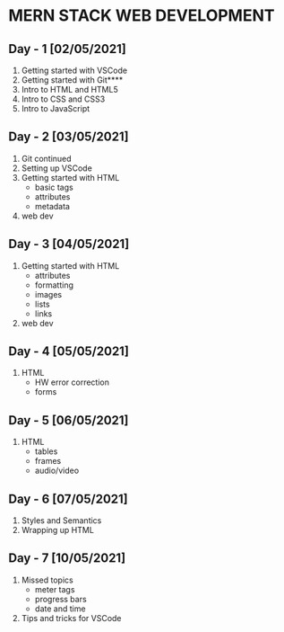 # **MERN STACK WEB DEVELOPMENT**

## Day - 1 [02/05/2021]
1. Getting started with VSCode
2. Getting started with Git****
3. Intro to HTML and HTML5
4. Intro to CSS and CSS3
5. Intro to JavaScript

## Day - 2 [03/05/2021]
1. Git continued
2. Setting up VSCode
3. Getting started with HTML
    - basic tags
    - attributes
    - metadata
4. web dev

## Day - 3 [04/05/2021]
1. Getting started with HTML
    - attributes
    - formatting
    - images
    - lists
    - links
2. web dev

## Day - 4 [05/05/2021]
1. HTML
    - HW error correction 
    - forms


## Day - 5 [06/05/2021]
1. HTML
    - tables
    - frames
    - audio/video

## Day - 6 [07/05/2021]
1. Styles and Semantics
2. Wrapping up HTML

## Day - 7 [10/05/2021]
1. Missed topics
    - meter tags
    - progress bars
    - date and time
2. Tips and tricks for VSCode


